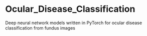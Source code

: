 # Ocular_Disease_Classification
Deep neural network models written in PyTorch for ocular disease classification from fundus images
